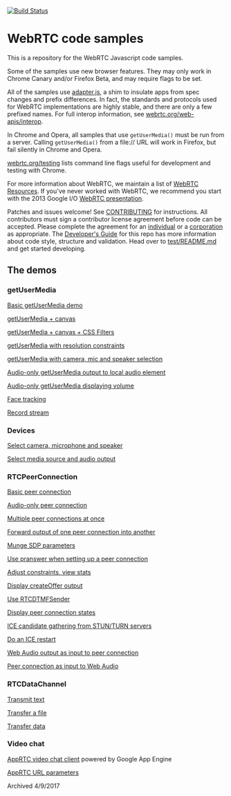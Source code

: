 [![Build Status](https://travis-ci.org/webrtc/samples.svg?branch=gh-pages)](https://travis-ci.org/webrtc/samples/)

# WebRTC code samples #

This is a repository for the WebRTC Javascript code samples.

Some of the samples use new browser features. They may only work in Chrome Canary and/or Firefox Beta, and may require flags to be set.

All of the samples use [adapter.js](https://github.com/webrtc/adapter), a shim to insulate apps from spec changes and prefix differences. In fact, the standards and protocols used for WebRTC implementations are highly stable, and there are only a few prefixed names. For full interop information, see [webrtc.org/web-apis/interop](http://www.webrtc.org/web-apis/interop).

In Chrome and Opera, all samples that use `getUserMedia()` must be run from a server. Calling `getUserMedia()` from a file:// URL will work in Firefox, but fail silently in Chrome and Opera.

[webrtc.org/testing](http://www.webrtc.org/testing) lists command line flags useful for development and testing with Chrome.

For more information about WebRTC, we maintain a list of [WebRTC Resources](https://docs.google.com/document/d/1idl_NYQhllFEFqkGQOLv8KBK8M3EVzyvxnKkHl4SuM8/edit). If you've never worked with WebRTC, we recommend you start with the 2013 Google I/O [WebRTC presentation](http://www.youtube.com/watch?v=p2HzZkd2A40).

Patches and issues welcome! See [CONTRIBUTING](https://github.com/webrtc/samples/blob/gh-pages/CONTRIBUTING.md) for instructions. All contributors must sign a contributor license agreement before code can be accepted. Please complete the agreement for an [individual](https://developers.google.com/open-source/cla/individual) or a [corporation](https://developers.google.com/open-source/cla/corporate) as appropriate.
The [Developer's Guide](https://bit.ly/webrtcdevguide) for this repo has more information about code style, structure and validation.
Head over to [test/README.md](https://github.com/webrtc/samples/blob/gh-pages/test/README.md) and get started developing.

## The demos ##

### getUserMedia ###

[Basic getUserMedia demo](https://webrtc.github.io/samples/src/content/getusermedia/gum/)

[getUserMedia + canvas](https://webrtc.github.io/samples/src/content/getusermedia/canvas/)

[getUserMedia + canvas + CSS Filters](https://webrtc.github.io/samples/src/content/getusermedia/filter/)

[getUserMedia with resolution constraints](https://webrtc.github.io/samples/src/content/getusermedia/resolution/)

[getUserMedia with camera, mic and speaker selection](https://webrtc.github.io/samples/src/content/getusermedia/source/)

[Audio-only getUserMedia output to local audio element](https://webrtc.github.io/samples/src/content/getusermedia/audio/)

[Audio-only getUserMedia displaying volume](https://webrtc.github.io/samples/src/content/getusermedia/volume/)

[Face tracking](https://webrtc.github.io/samples/src/content/getusermedia/face/)

[Record stream](https://webrtc.github.io/samples/src/content/getusermedia/record/)

### Devices ###

[Select camera, microphone and speaker](https://webrtc.github.io/samples/src/content/devices/input-output/)

[Select media source and audio output](https://webrtc.github.io/samples/src/content/devices/multi/)

### RTCPeerConnection ###

[Basic peer connection](https://webrtc.github.io/samples/src/content/peerconnection/pc1/)

[Audio-only peer connection](https://webrtc.github.io/samples/src/content/peerconnection/audio/)

[Multiple peer connections at once](https://webrtc.github.io/samples/src/content/peerconnection/multiple/)

[Forward output of one peer connection into another](https://webrtc.github.io/samples/src/content/peerconnection/multiple-relay/)

[Munge SDP parameters](https://webrtc.github.io/samples/src/content/peerconnection/munge-sdp/)

[Use pranswer when setting up a peer connection](https://webrtc.github.io/samples/src/content/peerconnection/pr-answer/)

[Adjust constraints, view stats](https://webrtc.github.io/samples/src/content/peerconnection/constraints/)

[Display createOffer output](https://webrtc.github.io/samples/src/content/peerconnection/create-offer/)

[Use RTCDTMFSender](https://webrtc.github.io/samples/src/content/peerconnection/dtmf/)

[Display peer connection states](https://webrtc.github.io/samples/src/content/peerconnection/states/)

[ICE candidate gathering from STUN/TURN servers](https://webrtc.github.io/samples/src/content/peerconnection/trickle-ice/)

[Do an ICE restart](https://webrtc.github.io/samples/src/content/peerconnection/restart-ice/)

[Web Audio output as input to peer connection](https://webrtc.github.io/samples/src/content/peerconnection/webaudio-input/)

[Peer connection as input to Web Audio](https://webrtc.github.io/samples/src/content/peerconnection/webaudio-output/)

### RTCDataChannel ###

[Transmit text](https://webrtc.github.io/samples/src/content/datachannel/basic/)

[Transfer a file](https://webrtc.github.io/samples/src/content/datachannel/filetransfer/)

[Transfer data](https://webrtc.github.io/samples/src/content/datachannel/datatransfer/)

### Video chat ###

[AppRTC video chat client](https://apprtc.appspot.com/) powered by Google App Engine

[AppRTC URL parameters](https://apprtc.appspot.com/params.html)


Archived 4/9/2017